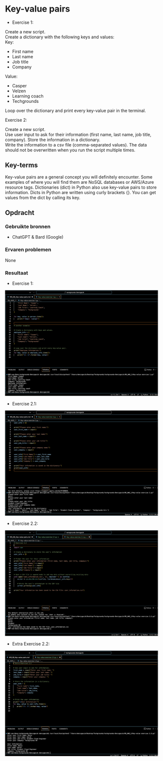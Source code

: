 # Key-value pairs

- Exercise 1:

Create a new script. <br>
Create a dictionary with the following keys and values:<br>
Key:<br>
- First name
- Last name
- Job title
- Company

Value: <br>
- Casper
- Velzen
- Learning coach
- Techgrounds

Loop over the dictionary and print every key-value pair in the terminal.<br>

Exercise 2:

Create a new script.<br>
Use user input to ask for their information (first name, last name, job title, company). Store the information in a dictionary.<br>
Write the information to a csv file (comma-separated values). The data should not be overwritten when you run the script multiple times.


## Key-terms
Key-value pairs are a general concept you will definitely encounter. Some examples of where you will find them are NoSQL databases or AWS/Azure resource tags. Dictionaries (dict) in Python also use key-value pairs to store information. Dicts in Python are written using curly brackets {}. You can get values from the dict by calling its key.

## Opdracht
### Gebruikte bronnen
- ChatGPT & Bard (Google)

### Ervaren problemen
None

### Resultaat

- Exercise 1:

![Alt text](<09_includes/Key-value Exercise 1.png>)


- Exercise 2.1:

![Alt text](<09_includes/Key-value exercise 2.1.png>)


- Exercise 2.2:

![Alt text](<09_includes/Key-value exercise 2.2.png>)


- Extra Exercise 2.2:

![Alt text](<09_includes/Key-value extra exercise 2.2.png>)
